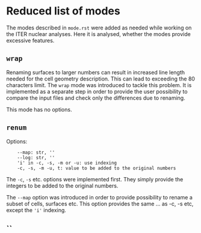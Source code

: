 # Reduced list of modes

The modes described in ``mode.rst`` were added as needed while working on 
the ITER nuclear analyses. Here it is analysed, whether the modes provide 
excessive features.

## ``wrap``
Renaming surfaces to larger numbers can result in increased line length needed for 
the cell geometry description. This can lead to exceeding the 80 characters limit.
The ``wrap`` mode was introduced to tackle this problem. It is implemented as a separate
step in order to provide the user possibility to compare the input files and check only
the differences due to renaming.

This mode has no options.

## ``renum``

Options: 
```
    --map: str, ''
    --log: str, ''
    'i' in -c, -s, -m or -u: use indexing
    -c, -s, -m -u, t: value to be added to the original numbers
```
The ``-c``, ``-s`` etc. options were implemented first. They simply
provide the integers to be added to the original numbers.

The ``--map`` option was introduced in order to provide possibility to rename a
subset of cells, surfaces etc. This option provides the same ... as -c, -s etc,
except the ``'i'`` indexing.

## ``



